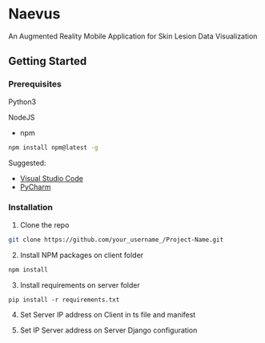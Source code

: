 # Naevus
An Augmented Reality Mobile Application for Skin Lesion Data Visualization

<!-- GETTING STARTED -->
## Getting Started


### Prerequisites

Python3

NodeJS

* npm
```sh
npm install npm@latest -g
```


Suggested: 
* [Visual Studio Code](https://code.visualstudio.com/)
* [PyCharm](https://www.jetbrains.com/pycharm/)

### Installation

1. Clone the repo
```sh
git clone https://github.com/your_username_/Project-Name.git
```
2. Install NPM packages on client folder
```sh
npm install
```
3. Install requirements on server folder
```Py
pip install -r requirements.txt
```
4. Set Server IP address on Client in ts file and manifest

5. Set IP Server address on Server Django configuration
